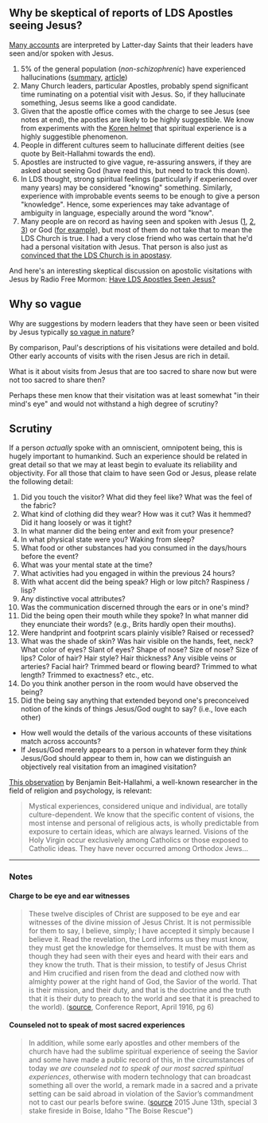 ## Why be skeptical of reports of LDS Apostles seeing Jesus?

[Many accounts](https://www.fairmormon.org/answers/Question:_Did_any_twentieth_century_leader_after_Joseph_Smith_report_divine_visions%3F) are interpreted by Latter-day Saints that their leaders have seen and/or spoken with Jesus.

1. 5% of the general population (_non-schizophrenic_) have experienced hallucinations ([summary](https://www.livescience.com/50999-hallucinations-delusions-common.html), [article](https://jamanetwork.com/journals/jamapsychiatry/fullarticle/2298236))
1. Many Church leaders, particular Apostles, probably spend significant time ruminating on a potential visit with Jesus.  So, if they hallucinate something, Jesus seems like a good candidate.
1. Given that the apostle office comes with the charge to see Jesus (see notes at end), the apostles are likely to be highly suggestible.  We know from experiments with the [Koren helmet](https://en.wikipedia.org/wiki/God_helmet) that spiritual experience is a highly suggestible phenomenon.
1. People in different cultures seem to hallucinate different deities (see quote by Beit-Hallahmi towards the end).
1. Apostles are instructed to give vague, re-assuring answers, if they are asked about seeing God (have read this, but need to track this down).
1. In LDS thought, strong spiritual feelings (particularly if experienced over many years) may be considered "knowing" something.  Similarly, experience with improbable events seems to be enough to give a person "knowledge".  Hence, some experiences may take advantage of ambiguity in language, especially around the word "know".
1. Many people are on record as having seen and spoken with Jesus ([1](https://en.wikipedia.org/wiki/Visions_of_Jesus_and_Mary), [2](https://www.youtube.com/watch?v=qSBc_1Wy1S8), [3](https://www.youtube.com/watch?v=9xXIOBJYMc8)) or God ([for example](http://www.thehindu.com/features/metroplus/travel/the-man-who-says-he-saw-god/article2372987.ece)), but most of them do not take that to mean the LDS Church is true.  I had a very close friend who was certain that he'd had a personal visitation with Jesus.  That person is also just as [convinced that the LDS Church is in apostasy](https://upwardthought.blogspot.com/2016/02/i-have-been-excommunicated-from-lds.html).

And here's an interesting skeptical discussion on apostolic visitations with Jesus by Radio Free Mormon: [Have LDS Apostles Seen Jesus?](https://mormondiscussionpodcast.org/2017/02/extra-radio-free-mormon-lds-apostles-seen-jesus/)

## Why so vague

Why are suggestions by modern leaders that they have seen or been visited by Jesus typically [so vague in nature](https://www.fairmormon.org/answers/Question:_Did_any_twentieth_century_leader_after_Joseph_Smith_report_divine_visions%3F)?

By comparison, Paul's descriptions of his visitations were detailed and bold.  Other early accounts of visits with the risen Jesus are rich in detail.

What is it about visits from Jesus that are too sacred to share now but were not too sacred to share then?

Perhaps these men know that their visitation was at least somewhat "in their mind's eye" and would not withstand a high degree of scrutiny?

## Scrutiny

If a person _actually_ spoke with an omniscient, omnipotent being, this is hugely important to humankind.  Such an experience should be related in great detail so that we may at least begin to evaluate its reliability and objectivity.  For all those that claim to have seen God or Jesus, please relate the following detail:

1. Did you touch the visitor?  What did they feel like?  What was the feel of the fabric?
2. What kind of clothing did they wear?  How was it cut?  Was it hemmed?  Did it hang loosely or was it tight?
3. In what manner did the being enter and exit from your presence?
4. In what physical state were you?  Waking from sleep?
5. What food or other substances had you consumed in the days/hours before the event?
6. What was your mental state at the time?
7. What activities had you engaged in within the previous 24 hours?
8. With what accent did the being speak?  High or low pitch?  Raspiness / lisp?
9. Any distinctive vocal attributes?
10. Was the communication discerned through the ears or in one's mind?
11. Did the being open their mouth while they spoke?  In what manner did they enunciate their words? (e.g., Brits hardly open their mouths).
12. Were handprint and footprint scars plainly visible?  Raised or recessed?
13. What was the shade of skin?  Was hair visible on the hands, feet, neck?  What color of eyes?  Slant of eyes?  Shape of nose?  Size of nose?  Size of lips?  Color of hair?  Hair style?  Hair thickness?  Any visible veins or arteries?  Facial hair?  Trimmed beard or flowing beard?  Trimmed to what length?  Trimmed to exactness? etc., etc.
14. Do you think another person in the room would have observed the being?
15. Did the being say anything that extended beyond one's preconceived notion of the kinds of things Jesus/God ought to say? (i.e., love each other)

* How well would the details of the various accounts of these visitations match across accounts?
* If Jesus/God merely appears to a person in whatever form they _think_ Jesus/God should appear to them in, how can we distinguish an objectively real visitation from an imagined visitation?

[This observation](https://books.google.com/books?id=EfNTBAAAQBAJ&pg=PA43&lpg=PA43&dq=we+take+it+for+granted+benjamin+beit-hallahmi&source=bl&ots=Tgq6kGK3_5&sig=SdRbPV6WkxQBtF0pPubciSq2B60&hl=en&sa=X&ved=0ahUKEwi8lPqO95HWAhVD82MKHd7XB4cQ6AEIKDAA#v=onepage&q=%22Social%20learning%2C%20despite%20its%20seeming%20simplicity%22&f=false) by Benjamin Beit-Hallahmi, a well-known researcher in the field of religion and psychology, is relevant:

> Mystical experiences, considered unique and individual, are totally culture-dependent.  We know that the specific content of visions, the most intense and personal of religious acts, is wholly predictable from exposure to certain ideas, which are always learned.  Visions of the Holy Virgin occur exclusively among Catholics or those exposed to Catholic ideas.  They have never occurred among Orthodox Jews...

---

### Notes

#### Charge to be eye and ear witnesses

> These twelve disciples of Christ are supposed to be eye and ear witnesses of the divine mission of Jesus Christ. It is not permissible for them to say, I believe, simply; I have accepted it simply because I believe it. Read the revelation, the Lord informs us they must know, they must get the knowledge for themselves. It must be with them as though they had seen with their eyes and heard with their ears and they know the truth. That is their mission, to testify of Jesus Christ and Him crucified and risen from the dead and clothed now with almighty power at the right hand of God, the Savior of the world.  That is their mission, and their duty, and that is the doctrine and the truth that it is their duty to preach to the world and see that it is preached to the world). ([source](https://www.lds.org/manual/teachings-of-the-living-prophets-student-manual-2016/chapter-5?lang=eng), Conference Report, April 1916, pg 6)

#### Counseled not to speak of most sacred experiences

> In addition, while some early apostles and other members of the church have had the sublime spiritual experience of seeing the Savior and some have made a public record of this, in the circumstances of today *we are counseled not to speak of our most sacred spiritual experiences*, otherwise with modern technology that can broadcast something all over the world, a remark made in a sacred and a private setting can be said abroad in violation of the Savior’s commandment not to cast our pearls before swine. ([source](http://thoughtsonthingsandstuff.com/of-false-prophets-and-apostasy-the-boise-rescue/) 2015 June 13th, special 3 stake fireside in Boise, Idaho "The Boise Rescue")
